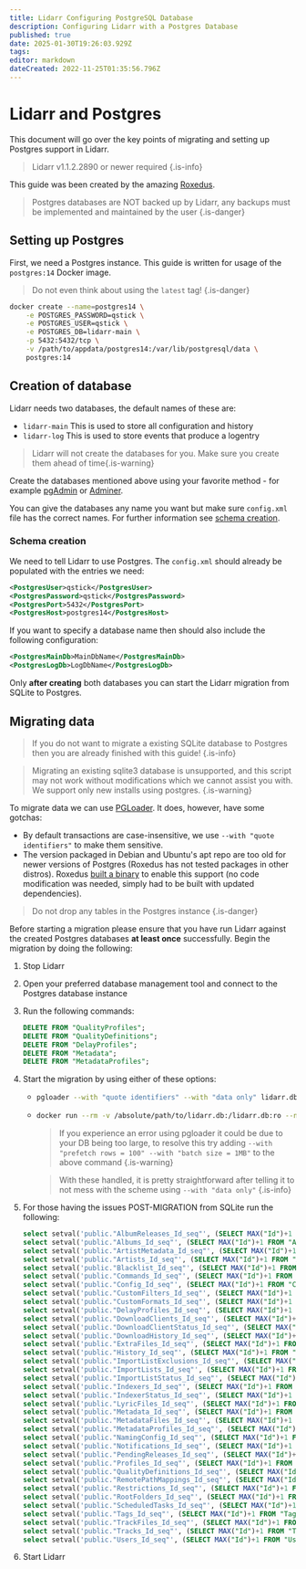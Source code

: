 ```yaml
---
title: Lidarr Configuring PostgreSQL Database
description: Configuring Lidarr with a Postgres Database
published: true
date: 2025-01-30T19:26:03.929Z
tags: 
editor: markdown
dateCreated: 2022-11-25T01:35:56.796Z
---
```


# Lidarr and Postgres

This document will go over the key points of migrating and setting up Postgres support in Lidarr.

> Lidarr v1.1.2.2890 or newer required
{.is-info}

This guide was been created by the amazing [Roxedus](https://github.com/Roxedus).

> Postgres databases are NOT backed up by Lidarr, any backups must be implemented and maintained by the user
{.is-danger}

## Setting up Postgres

 First, we need a Postgres instance. This guide is written for usage of the `postgres:14` Docker image.

 > Do not even think about using the `latest` tag! {.is-danger}

```bash
docker create --name=postgres14 \
    -e POSTGRES_PASSWORD=qstick \
    -e POSTGRES_USER=qstick \
    -e POSTGRES_DB=lidarr-main \
    -p 5432:5432/tcp \
    -v /path/to/appdata/postgres14:/var/lib/postgresql/data \
    postgres:14
```

## Creation of database

Lidarr needs two databases, the default names of these are:

- `lidarr-main`   This is used to store all configuration and history
- `lidarr-log`    This is used to store events that produce a logentry

> Lidarr will not create the databases for you. Make sure you create them ahead of time{.is-warning}

Create the databases mentioned above using your favorite method - for example [pgAdmin](https://www.pgadmin.org/) or [Adminer](https://www.adminer.org/).

You can give the databases any name you want but make sure `config.xml` file has the correct names. For further information see [schema creation](/lidarr/postgres-setup#schema-creation).

### Schema creation

 We need to tell Lidarr to use Postgres. The `config.xml` should already be populated with the entries we need:

```xml
<PostgresUser>qstick</PostgresUser>
<PostgresPassword>qstick</PostgresPassword>
<PostgresPort>5432</PostgresPort>
<PostgresHost>postgres14</PostgresHost>
```

If you want to specify a database name then should also include the following configuration:

```xml
<PostgresMainDb>MainDbName</PostgresMainDb>
<PostgresLogDb>LogDbName</PostgresLogDb>
```

Only **after creating** both databases you can start the Lidarr migration from SQLite to Postgres.

## Migrating data

> If you do not want to migrate a existing SQLite database to Postgres then you are already finished with this guide! {.is-info}

> Migrating an existing sqlite3 database is unsupported, and this script may not work without modifications which we cannot assist you with. We support only new installs using postgres. {.is-warning}

To migrate data we can use [PGLoader](https://github.com/dimitri/pgloader). It does, however, have some gotchas:

- By default transactions are case-insensitive, we use `--with "quote identifiers"` to make them sensitive.
- The version packaged in Debian and Ubuntu's apt repo are too old for newer versions of Postgres (Roxedus has not tested packages in other distros).
  Roxedus [built a binary](https://github.com/Roxedus/Pgloader-bin) to enable this support (no code modification was needed, simply had to be built with updated dependencies).

> Do not drop any tables in the Postgres instance {.is-danger}

Before starting a migration please ensure that you have run Lidarr against the created Postgres databases **at least once** successfully. Begin the migration by doing the following:

1. Stop Lidarr
1. Open your preferred database management tool and connect to the Postgres database instance
1. Run the following commands:

	```SQL
	DELETE FROM "QualityProfiles";
	DELETE FROM "QualityDefinitions";
	DELETE FROM "DelayProfiles";
	DELETE FROM "Metadata";
	DELETE FROM "MetadataProfiles";
	```

1. Start the migration by using either of these options:

    - ```bash
      pgloader --with "quote identifiers" --with "data only" lidarr.db 'postgresql://qstick:qstick@localhost/lidarr-main'
      ```

    - ```bash
      docker run --rm -v /absolute/path/to/lidarr.db:/lidarr.db:ro --network=host ghcr.io/roxedus/pgloader --with "quote identifiers" --with "data only" /lidarr.db "postgresql://qstick:qstick@localhost/lidarr-main"
      ```

		> If you experience an error using pgloader it could be due to your DB being too large, to resolve this try adding `--with "prefetch rows = 100" --with "batch size = 1MB"` to the above command
    {.is-warning}

		> With these handled, it is pretty straightforward after telling it to not mess with the scheme using `--with "data only"`
    {.is-info}

1. For those having the issues POST-MIGRATION from SQLite run the following:

	  ```sql
  	select setval('public."AlbumReleases_Id_seq"', (SELECT MAX("Id")+1 FROM "AlbumReleases"));
  	select setval('public."Albums_Id_seq"', (SELECT MAX("Id")+1 FROM "Albums"));
  	select setval('public."ArtistMetadata_Id_seq"', (SELECT MAX("Id")+1 FROM "ArtistMetadata"));
  	select setval('public."Artists_Id_seq"', (SELECT MAX("Id")+1 FROM "Artists"));
  	select setval('public."Blacklist_Id_seq"', (SELECT MAX("Id")+1 FROM "Blocklist"));
  	select setval('public."Commands_Id_seq"', (SELECT MAX("Id")+1 FROM "Commands"));
  	select setval('public."Config_Id_seq"', (SELECT MAX("Id")+1 FROM "Config"));
  	select setval('public."CustomFilters_Id_seq"', (SELECT MAX("Id")+1 FROM "CustomFilters"));
  	select setval('public."CustomFormats_Id_seq"', (SELECT MAX("Id")+1 FROM "CustomFormats"));
  	select setval('public."DelayProfiles_Id_seq"', (SELECT MAX("Id")+1 FROM "DelayProfiles"));
  	select setval('public."DownloadClients_Id_seq"', (SELECT MAX("Id")+1 FROM "DownloadClients"));
  	select setval('public."DownloadClientStatus_Id_seq"', (SELECT MAX("Id")+1 FROM "DownloadClientStatus"));
  	select setval('public."DownloadHistory_Id_seq"', (SELECT MAX("Id")+1 FROM "DownloadHistory"));
  	select setval('public."ExtraFiles_Id_seq"', (SELECT MAX("Id")+1 FROM "ExtraFiles"));
  	select setval('public."History_Id_seq"', (SELECT MAX("Id")+1 FROM "History"));
  	select setval('public."ImportListExclusions_Id_seq"', (SELECT MAX("Id")+1 FROM "ImportListExclusions"));
  	select setval('public."ImportLists_Id_seq"', (SELECT MAX("Id")+1 FROM "ImportLists"));
  	select setval('public."ImportListStatus_Id_seq"', (SELECT MAX("Id")+1 FROM "ImportListStatus"));
  	select setval('public."Indexers_Id_seq"', (SELECT MAX("Id")+1 FROM "Indexers"));
  	select setval('public."IndexerStatus_Id_seq"', (SELECT MAX("Id")+1 FROM "IndexerStatus"));
  	select setval('public."LyricFiles_Id_seq"', (SELECT MAX("Id")+1 FROM "LyricFiles"));
  	select setval('public."Metadata_Id_seq"', (SELECT MAX("Id")+1 FROM "Metadata"));
  	select setval('public."MetadataFiles_Id_seq"', (SELECT MAX("Id")+1 FROM "MetadataFiles"));
  	select setval('public."MetadataProfiles_Id_seq"', (SELECT MAX("Id")+1 FROM "MetadataProfiles"));
  	select setval('public."NamingConfig_Id_seq"', (SELECT MAX("Id")+1 FROM "NamingConfig"));
  	select setval('public."Notifications_Id_seq"', (SELECT MAX("Id")+1 FROM "Notifications"));
  	select setval('public."PendingReleases_Id_seq"', (SELECT MAX("Id")+1 FROM "PendingReleases"));
  	select setval('public."Profiles_Id_seq"', (SELECT MAX("Id")+1 FROM "QualityProfiles"));
  	select setval('public."QualityDefinitions_Id_seq"', (SELECT MAX("Id")+1 FROM "QualityDefinitions"));
  	select setval('public."RemotePathMappings_Id_seq"', (SELECT MAX("Id")+1 FROM "RemotePathMappings"));
  	select setval('public."Restrictions_Id_seq"', (SELECT MAX("Id")+1 FROM "ReleaseProfiles"));
  	select setval('public."RootFolders_Id_seq"', (SELECT MAX("Id")+1 FROM "RootFolders"));
  	select setval('public."ScheduledTasks_Id_seq"', (SELECT MAX("Id")+1 FROM "ScheduledTasks"));
  	select setval('public."Tags_Id_seq"', (SELECT MAX("Id")+1 FROM "Tags"));
  	select setval('public."TrackFiles_Id_seq"', (SELECT MAX("Id")+1 FROM "TrackFiles"));
  	select setval('public."Tracks_Id_seq"', (SELECT MAX("Id")+1 FROM "Tracks"));
  	select setval('public."Users_Id_seq"', (SELECT MAX("Id")+1 FROM "Users"));

1. Start Lidarr
